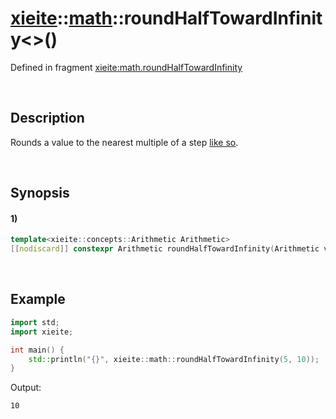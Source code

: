# [xieite](../../xieite.md)\:\:[math](../../math.md)\:\:roundHalfTowardInfinity\<\>\(\)
Defined in fragment [xieite:math.roundHalfTowardInfinity](../../../src/math/round_half_toward_infinity.cpp)

&nbsp;

## Description
Rounds a value to the nearest multiple of a step [like so](https://en.wikipedia.org/wiki/Rounding#Rounding_half_away_from_zero).

&nbsp;

## Synopsis
#### 1)
```cpp
template<xieite::concepts::Arithmetic Arithmetic>
[[nodiscard]] constexpr Arithmetic roundHalfTowardInfinity(Arithmetic value, std::type_identity_t<Arithmetic> step = 1) noexcept;
```

&nbsp;

## Example
```cpp
import std;
import xieite;

int main() {
    std::println("{}", xieite::math::roundHalfTowardInfinity(5, 10));
}
```
Output:
```
10
```
